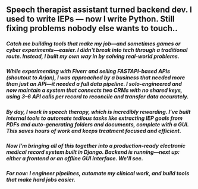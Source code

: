 ## Speech therapist assistant turned backend dev. I used to write IEPs — now I write Python. Still fixing problems nobody else wants to touch..

##### Catch me building tools that make my job—and sometimes games or cyber experiments—easier. I didn't break into tech through a traditional route. Instead, I built my own way in by solving real-world problems.

##### While experimenting with Fiverr and selling FASTAPI-based APIs (shoutout to Arjan), I was approached by a business that needed more than just an API—it needed a full data pipeline. I solo-engineered and now maintain a system that connects two CRMs with no shared keys, using 3–6 API calls per record to reconcile and transfer data accurately.

##### By day, I work in speech therapy, which is incredibly rewarding. I’ve built internal tools to automate tedious tasks like extracting IEP goals from PDFs and auto-generating folders and documents, complete with a GUI. This saves hours of work and keeps treatment focused and efficient.

##### Now I’m bringing all of this together into a production-ready electronic medical record system built in Django. Backend is running—next up: either a frontend or an offline GUI interface. We'll see.

##### For now: I engineer pipelines, automate my clinical work, and build tools that make hard jobs easier.

